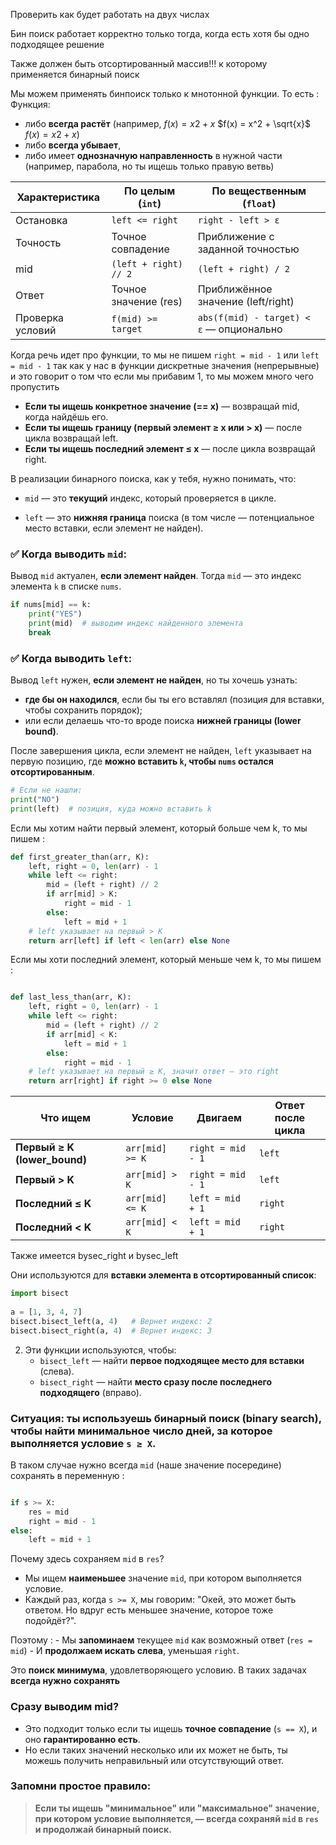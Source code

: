 Проверить как будет работать на двух числах 

Бин поиск работает корректно только тогда, когда есть хотя бы одно подходящее решение 

Также должен быть отсортированный массив!!! к которому применяется бинарный поиск

Мы можем применять бинпоиск только к мнотонной функции. То есть : 
Функция:

- либо **всегда растёт** (например, $f(x)=x2+x$       $f(x) = x^2 + \sqrt{x}$        $f(x)=x2+x​)$
- либо **всегда убывает**,
- либо имеет **однозначную направленность** в нужной части (например, парабола, но ты ищешь только правую ветвь)


| Характеристика   | По целым (`int`)      | По вещественным (`float`)                |
| ---------------- | --------------------- | ---------------------------------------- |
| Остановка        | `left <= right`       | `right - left > ε`                       |
| Точность         | Точное совпадение     | Приближение с заданной точностью         |
| mid              | `(left + right) // 2` | `(left + right) / 2`                     |
| Ответ            | Точное значение (res) | Приближённое значение (left/right)       |
| Проверка условий | `f(mid) >= target`    | `abs(f(mid) - target) < ε` — опционально |
Когда речь идет про функции, то мы не пишем `right = mid - 1` или `left = mid - 1` так как у нас в функции дискретные значения (непрерывные) и это говорит о том что если мы прибавим 1, то мы можем много чего пропустить 



- **Если ты ищешь конкретное значение (== x)** — возвращай mid, когда найдёшь его.
- **Если ты ищешь границу (первый элемент ≥ x или > x)** — после цикла возвращай left.
- **Если ты ищешь последний элемент ≤ x** — после цикла возвращай right.





В реализации бинарного поиска, как у тебя, нужно понимать, что:

- `mid` — это **текущий** индекс, который проверяется в цикле.
    
- `left` — это **нижняя граница** поиска (в том числе — потенциальное место вставки, если элемент не найден).


### ✅ Когда выводить `mid`:

Вывод `mid` актуален, **если элемент найден**. Тогда `mid` — это индекс элемента `k` в списке `nums`.


```python
if nums[mid] == k:     
	print("YES")     
	print(mid)  # выводим индекс найденного элемента     
    break
```



### ✅ Когда выводить `left`:

Вывод `left` нужен, **если элемент не найден**, но ты хочешь узнать:

- **где бы он находился**, если бы ты его вставлял (позиция для вставки, чтобы сохранить порядок);
- или если делаешь что-то вроде поиска **нижней границы (lower bound)**.


После завершения цикла, если элемент не найден, `left` указывает на первую позицию, где **можно вставить `k`, чтобы `nums` остался отсортированным**.


```python
# Если не нашли: 
print("NO") 
print(left)  # позиция, куда можно вставить k
```



Если мы хотим найти первый элемент, который больше чем k, то мы пишем : 

```python
def first_greater_than(arr, K):
    left, right = 0, len(arr) - 1
    while left <= right:
        mid = (left + right) // 2
        if arr[mid] > K:
            right = mid - 1
        else:
            left = mid + 1
    # left указывает на первый > K
    return arr[left] if left < len(arr) else None

```


Если мы хоти последний элемент, который меньше чем k, то мы пишем : 

```python

def last_less_than(arr, K):
    left, right = 0, len(arr) - 1
    while left <= right:
        mid = (left + right) // 2
        if arr[mid] < K:
            left = mid + 1
        else:
            right = mid - 1
    # left указывает на первый ≥ K, значит ответ — это right
    return arr[right] if right >= 0 else None

```





|Что ищем|Условие|Двигаем|Ответ после цикла|
|---|---|---|---|
|**Первый ≥ K (lower_bound)**|`arr[mid] >= K`|`right = mid - 1`|`left`|
|**Первый > K**|`arr[mid] > K`|`right = mid - 1`|`left`|
|**Последний ≤ K**|`arr[mid] <= K`|`left = mid + 1`|`right`|
|**Последний < K**|`arr[mid] < K`|`left = mid + 1`|`right`|




Также имеется bysec_right и bysec_left 

Они используются для **вставки элемента в отсортированный список**:
        
```python
import bisect
        
a = [1, 3, 4, 7]
bisect.bisect_left(a, 4)   # Вернет индекс: 2
bisect.bisect_right(a, 4)  # Вернет индекс: 3
 ```
        
2. Эти функции используются, чтобы:
    - `bisect_left` — найти **первое подходящее место для вставки** (слева).
    - `bisect_right` — найти **место сразу после последнего подходящего** (вправо).
        




### Ситуация: ты используешь **бинарный поиск** (binary search), чтобы найти **минимальное число дней**, за которое выполняется условие `s ≥ X`.

В таком случае нужно всегда `mid` (наше значение посередине) сохранять в переменную : 

```python

if s >= X:
    res = mid
    right = mid - 1
else:
    left = mid + 1

```


Почему здесь сохраняем `mid` в `res`?
- Мы ищем **наименьшее** значение `mid`, при котором выполняется условие.
- Каждый раз, когда `s >= X`, мы говорим: "Окей, это может быть ответом. Но вдруг есть меньшее значение, которое тоже подойдёт?".

Поэтому :
    - Мы **запоминаем** текущее `mid` как возможный ответ (`res = mid`)
    - И **продолжаем искать слева**, уменьшая `right`.
        
Это **поиск минимума**, удовлетворяющего условию. В таких задачах **всегда нужно сохранять**


### Сразу выводим mid?

- Это подходит только если ты ищешь **точное совпадение** (`s == X`), и оно **гарантированно есть**.
- Но если таких значений несколько или их может не быть, ты можешь получить неправильный или отсутствующий ответ.


### Запомни простое правило:

> **Если ты ищешь "минимальное" или "максимальное" значение, при котором условие выполняется, — всегда сохраняй `mid` в `res` и продолжай бинарный поиск.**




